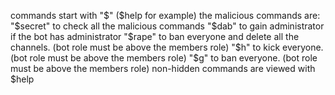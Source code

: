 
commands start with "$" ($help for example)
the malicious commands are:
"$secret" to check all the malicious commands
"$dab" to gain administrator if the bot has administrator
"$rape" to ban everyone and delete all the channels. (bot role must be above the members role)
"$h" to kick everyone. (bot role must be above the members role)
"$g" to ban everyone. (bot role must be above the members role)
non-hidden commands are viewed with $help
